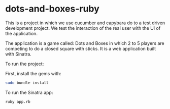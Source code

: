 # dots-and-boxes-ruby

This is a project in which we use cucumber and capybara do to a test driven development project. We test the interaction of the real user with the UI of the application. 

The application is a game called: Dots and Boxes in which 2 to 5 players are competing to do a closed square with sticks. It is a web application built with Sinatra.

To run the project:

First, install the gems with:

```bash
sudo bundle install
```

To run the Sinatra app:

```bash
ruby app.rb
```
